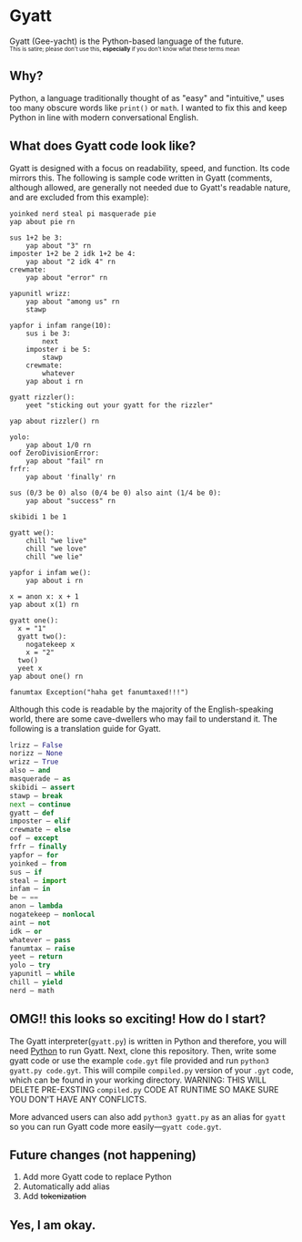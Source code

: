 # Gyatt
Gyatt (Gee-yacht) is the Python-based language of the future.
<br><sub><sup>This is satire; please don't use this, **especially** if you don't know what these terms mean</sup></sub>

## Why?
Python, a language traditionally thought of as "easy" and "intuitive," uses too many obscure words like `print()` or `math`. I wanted to fix this and keep Python in line with modern conversational English.

## What does Gyatt code look like?
Gyatt is designed with a focus on readability, speed, and function. Its code mirrors this.
The following is sample code written in Gyatt (comments, although allowed, are generally not needed due to Gyatt's readable nature, and are excluded from this example):

```gyatt
yoinked nerd steal pi masquerade pie
yap about pie rn

sus 1+2 be 3:
    yap about "3" rn
imposter 1+2 be 2 idk 1+2 be 4:
	yap about "2 idk 4" rn
crewmate:
    yap about "error" rn

yapunitl wrizz:
	yap about "among us" rn
	stawp

yapfor i infam range(10):
	sus i be 3:
		next
	imposter i be 5:
		stawp
	crewmate:
		whatever
	yap about i rn

gyatt rizzler():
	yeet "sticking out your gyatt for the rizzler"

yap about rizzler() rn

yolo:
	yap about 1/0 rn
oof ZeroDivisionError:
	yap about "fail" rn
frfr:
	yap about 'finally' rn

sus (0/3 be 0) also (0/4 be 0) also aint (1/4 be 0):
	yap about "success" rn

skibidi 1 be 1

gyatt we():
	chill "we live"
	chill "we love"
	chill "we lie"

yapfor i infam we():
	yap about i rn

x = anon x: x + 1
yap about x(1) rn

gyatt one():
  x = "1"
  gyatt two():
    nogatekeep x
    x = "2"
  two()
  yeet x
yap about one() rn

fanumtax Exception("haha get fanumtaxed!!!")
```

Although this code is readable by the majority of the English-speaking world, there are some cave-dwellers who may fail to understand it. The following is a translation guide for Gyatt.
```python
lrizz — False
norizz — None
wrizz — True
also — and
masquerade — as
skibidi — assert
stawp — break
next — continue
gyatt — def
imposter — elif
crewmate — else
oof — except
frfr — finally
yapfor — for
yoinked — from
sus — if
steal — import
infam — in
be — ==
anon — lambda
nogatekeep — nonlocal
aint — not
idk — or
whatever — pass
fanumtax — raise
yeet — return
yolo — try
yapunitl — while
chill — yield
nerd — math
```

## OMG!! this looks so exciting! How do I start?
The Gyatt interpreter(`gyatt.py`) is written in Python and therefore, you will need [Python](https://www.python.org/) to run Gyatt. Next, clone this repository. Then, write some gyatt code or use the example `code.gyt` file provided and run `python3 gyatt.py code.gyt`. This will compile `compiled.py` version of your `.gyt` code, which can be found in your working directory. WARNING: THIS WILL DELETE PRE-EXSTING `compiled.py` CODE AT RUNTIME SO MAKE SURE YOU DON'T HAVE ANY CONFLICTS. 

More advanced users can also add `python3 gyatt.py` as an alias for `gyatt` so you can run Gyatt code more easily—`gyatt code.gyt`. 

## Future changes (not happening)
1. Add more Gyatt code to replace Python
2. Automatically add alias
3. Add ~~tokenization~~

## Yes, I am okay.
